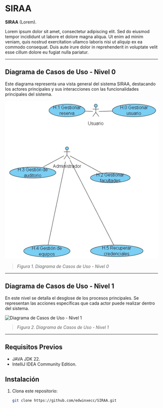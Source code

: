 # SIRAA

**SIRAA** (Lorem).

Lorem ipsum dolor sit amet, consectetur adipiscing elit. Sed do eiusmod tempor incididunt ut labore et dolore magna aliqua. Ut enim ad minim veniam, quis nostrud exercitation ullamco laboris nisi ut aliquip ex ea commodo consequat. Duis aute irure dolor in reprehenderit in voluptate velit esse cillum dolore eu fugiat nulla pariatur.

---

## Diagrama de Casos de Uso - Nivel 0

Este diagrama representa una vista general del sistema SIRAA, destacando los actores principales y sus interacciones con las funcionalidades principales del sistema.

![Diagrama de Casos de Uso - Nivel 0](/src/main/resources/images/DN0.jpeg)
> *Figura 1. Diagrama de Casos de Uso - Nivel 0*

---

## Diagrama de Casos de Uso - Nivel 1

En este nivel se detalla el desglose de los procesos principales. Se representan las acciones específicas que cada actor puede realizar dentro del sistema.

![Diagrama de Casos de Uso - Nivel 1](i/src/main/resources/images/DN1.jpeg)
> *Figura 2. Diagrama de Casos de Uso - Nivel 1*

---

## Requisitos Previos

- JAVA JDK 22.
- IntelliJ IDEA Community Edition.

## Instalación

1. Clona este repositorio:
   ```bash
   git clone https://github.com/edwinxecc/SIRAA.git

